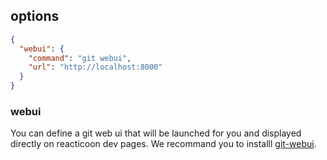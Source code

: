 ## options

```json
{
  "webui": {
    "command": "git webui",
    "url": "http://localhost:8000"
  }
}
```

### webui

You can define a git web ui that will be launched for you and displayed directly on reacticoon dev pages.
We recommand you to installl [git-webui](https://github.com/alberthier/git-webui).
